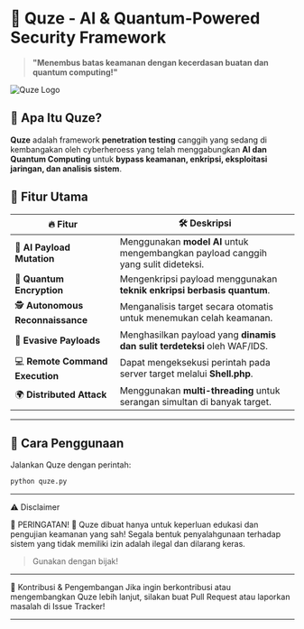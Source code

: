 # 🚀 Quze - AI & Quantum-Powered Security Framework  
> **"Menembus batas keamanan dengan kecerdasan buatan dan quantum computing!"**  

![Quze Logo](https://via.placeholder.com/800x300?text=Quze+-+AI+Security+Framework)  

## 📌 Apa Itu Quze?
**Quze** adalah framework **penetration testing** canggih yang sedang di kembangakan oleh cyberheroess yang telah menggabungkan **AI dan Quantum Computing** untuk **bypass keamanan, enkripsi, eksploitasi jaringan, dan analisis sistem**.  

## 🎯 Fitur Utama
| 🔥 Fitur | 🛠️ Deskripsi |
|----------|-------------|
| 🤖 **AI Payload Mutation** | Menggunakan **model AI** untuk mengembangkan payload canggih yang sulit dideteksi. |
| 🔐 **Quantum Encryption** | Mengenkripsi payload menggunakan **teknik enkripsi berbasis quantum**. |
| 🕵️ **Autonomous Reconnaissance** | Menganalisis target secara otomatis untuk menemukan celah keamanan. |
| 🏹 **Evasive Payloads** | Menghasilkan payload yang **dinamis dan sulit terdeteksi** oleh WAF/IDS. |
| 💻 **Remote Command Execution** | Dapat mengeksekusi perintah pada server target melalui **Shell.php**. |
| 🌍 **Distributed Attack** | Menggunakan **multi-threading** untuk serangan simultan di banyak target. |

---

## 🚀 Cara Penggunaan

Jalankan Quze dengan perintah:
```bash
python quze.py
```
---

⚠ Disclaimer

🚨 PERINGATAN! 🚨
Quze dibuat hanya untuk keperluan edukasi dan pengujian keamanan yang sah!
Segala bentuk penyalahgunaan terhadap sistem yang tidak memiliki izin adalah ilegal dan dilarang keras.

> Gunakan dengan bijak!

---

📢 Kontribusi & Pengembangan
Jika ingin berkontribusi atau mengembangkan Quze lebih lanjut, silakan buat Pull Request atau laporkan masalah di Issue Tracker!

---
